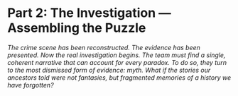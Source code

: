 # Part 2: The Investigation — Assembling the Puzzle

*The crime scene has been reconstructed. The evidence has been presented. Now the real investigation begins. The team must find a single, coherent narrative that can account for every paradox. To do so, they turn to the most dismissed form of evidence: myth. What if the stories our ancestors told were not fantasies, but fragmented memories of a history we have forgotten?*
